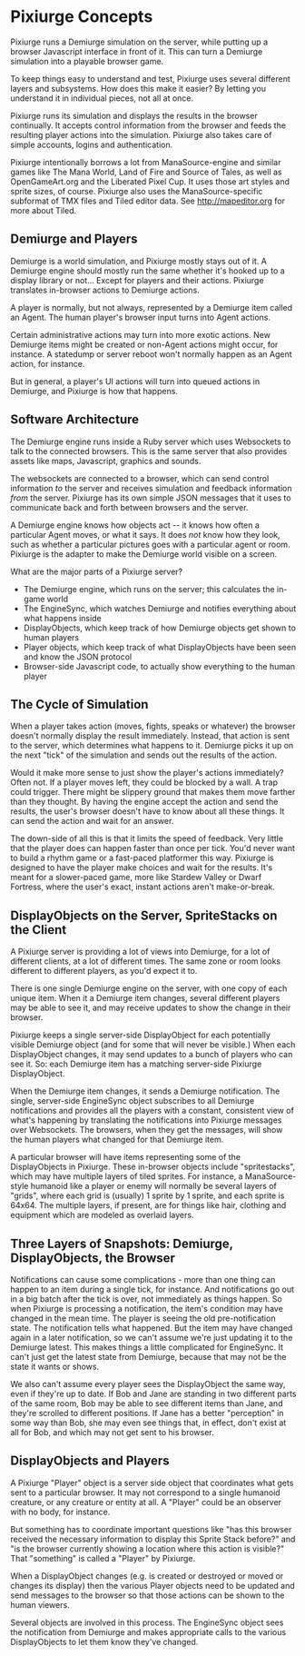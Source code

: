 # Pixiurge Concepts

Pixiurge runs a Demiurge simulation on the server, while putting up a
browser Javascript interface in front of it. This can turn a Demiurge
simulation into a playable browser game.

To keep things easy to understand and test, Pixiurge uses several
different layers and subsystems. How does this make it easier? By
letting you understand it in individual pieces, not all at once.

Pixiurge runs its simulation and displays the results in the browser
continually. It accepts control information from the browser and feeds
the resulting player actions into the simulation. Pixiurge also takes
care of simple accounts, logins and authentication.

Pixiurge intentionally borrows a lot from ManaSource-engine and
similar games like The Mana World, Land of Fire and Source of Tales,
as well as OpenGameArt.org and the Liberated Pixel Cup. It uses those
art styles and sprite sizes, of course. Pixiurge also uses the
ManaSource-specific subformat of TMX files and Tiled editor data. See
http://mapeditor.org for more about Tiled.

## Demiurge and Players

Demiurge is a world simulation, and Pixiurge mostly stays out of it. A
Demiurge engine should mostly run the same whether it's hooked up to a
display library or not... Except for players and their
actions. Pixiurge translates in-browser actions to Demiurge actions.

A player is normally, but not always, represented by a Demiurge item
called an Agent. The human player's browser input turns into Agent
actions.

Certain administrative actions may turn into more exotic actions. New
Demiurge items might be created or non-Agent actions might occur, for
instance. A statedump or server reboot won't normally happen as an
Agent action, for instance.

But in general, a player's UI actions will turn into queued actions in
Demiurge, and Pixiurge is how that happens.

## Software Architecture

The Demiurge engine runs inside a Ruby server which uses Websockets to
talk to the connected browsers. This is the same server that also
provides assets like maps, Javascript, graphics and sounds.

The websockets are connected to a browser, which can send control
information *to* the server and receives simulation and feedback
information *from* the server. Pixiurge has its own simple JSON
messages that it uses to communicate back and forth between browsers
and the server.

A Demiurge engine knows how objects act -- it knows how often a
particular Agent moves, or what it says. It does *not* know how they
look, such as whether a particular pictures goes with a particular
agent or room. Pixiurge is the adapter to make the Demiurge world
visible on a screen.

What are the major parts of a Pixiurge server?

* The Demiurge engine, which runs on the server; this calculates the in-game world
* The EngineSync, which watches Demiurge and notifies everything about what happens inside
* DisplayObjects, which keep track of how Demiurge objects get shown to human players
* Player objects, which keep track of what DisplayObjects have been seen and know the JSON protocol
* Browser-side Javascript code, to actually show everything to the human player

## The Cycle of Simulation

When a player takes action (moves, fights, speaks or whatever) the
browser doesn't normally display the result immediately. Instead, that
action is sent to the server, which determines what happens to
it. Demiurge picks it up on the next "tick" of the simulation and
sends out the results of the action.

Would it make more sense to just show the player's actions
immediately? Often not. If a player moves left, they could be blocked
by a wall. A trap could trigger. There might be slippery ground that
makes them move farther than they thought. By having the engine accept
the action and send the results, the user's browser doesn't have to
know about all these things. It can send the action and wait for an
answer.

The down-side of all this is that it limits the speed of
feedback. Very little that the player does can happen faster than once
per tick. You'd never want to build a rhythm game or a fast-paced
platformer this way. Pixiurge is designed to have the player make
choices and wait for the results. It's meant for a slower-paced game,
more like Stardew Valley or Dwarf Fortress, where the user's exact,
instant actions aren't make-or-break.

## DisplayObjects on the Server, SpriteStacks on the Client

A Pixiurge server is providing a lot of views into Demiurge, for a lot of
different clients, at a lot of different times. The same zone or room
looks different to different players, as you'd expect it to.

There is one single Demiurge engine on the server, with one copy of
each unique item. When it a Demiurge item changes, several different
players may be able to see it, and may receive updates to show the
change in their browser.

Pixiurge keeps a single server-side DisplayObject for each potentially
visible Demiurge object (and for some that will never be visible.)
When each DisplayObject changes, it may send updates to a bunch of
players who can see it. So: each Demiurge item has a matching
server-side Pixiurge DisplayObject.

When the Demiurge item changes, it sends a Demiurge notification. The
single, server-side EngineSync object subscribes to all Demiurge
notifications and provides all the players with a constant, consistent
view of what's happening by translating the notifications into
Pixiurge messages over Websockets. The browsers, when they get the
messages, will show the human players what changed for that Demiurge
item.

A particular browser will have items representing some of the
DisplayObjects in Pixiurge. These in-browser objects include
"spritestacks", which may have multiple layers of tiled sprites. For
instance, a ManaSource-style humanoid like a player or enemy will
normally be several layers of "grids", where each grid is (usually) 1
sprite by 1 sprite, and each sprite is 64x64. The multiple layers, if
present, are for things like hair, clothing and equipment which are
modeled as overlaid layers.

## Three Layers of Snapshots: Demiurge, DisplayObjects, the Browser

Notifications can cause some complications - more than one thing can
happen to an item during a single tick, for instance. And
notifications go out in a big batch after the tick is over, not
immediately as things happen. So when Pixiurge is processing a
notification, the item's condition may have changed in the mean
time. The player is seeing the old pre-notification state. The
notification tells what happened. But the item may have changed again
in a later notification, so we can't assume we're just updating it to
the Demiurge latest. This makes things a little complicated for
EngineSync. It can't just get the latest state from Demiurge, because
that may not be the state it wants or shows.

We also can't assume every player sees the DisplayObject the same way,
even if they're up to date. If Bob and Jane are standing in two
different parts of the same room, Bob may be able to see different
items than Jane, and they're scrolled to different positions. If Jane
has a better "perception" in some way than Bob, she may even see
things that, in effect, don't exist at all for Bob, and which may not
get sent to his browser.

## DisplayObjects and Players

A Pixiurge "Player" object is a server side object that coordinates
what gets sent to a particular browser. It may not correspond to a
single humanoid creature, or any creature or entity at all. A "Player"
could be an observer with no body, for instance.

But something has to coordinate important questions like "has this
browser received the necessary information to display this Sprite
Stack before?" and "is the browser currently showing a location where
this action is visible?" That "something" is called a "Player" by
Pixiurge.

When a DisplayObject changes (e.g. is created or destroyed or moved or
changes its display) then the various Player objects need to be
updated and send messages to the browser so that those actions can be
shown to the human viewers.

Several objects are involved in this process. The EngineSync object
sees the notification from Demiurge and makes appropriate calls to the
various DisplayObjects to let them know they've changed.
